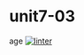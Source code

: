 # unit7-03
age
[![linter](https://github.com/Solomontesfaye2/unit7-03/workflows/linter/badge.svg)](https://github.com/marketplace/actions/super-linter)     

